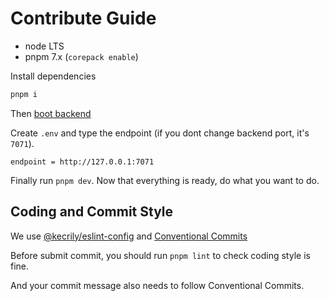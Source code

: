 # Contribute Guide

- node LTS
- pnpm 7.x (`corepack enable`)

Install dependencies

```sh
pnpm i
```

Then [boot backend](https://github.com/kevinzonda/bookie)

Create `.env` and type the endpoint (if you dont change backend port, it's `7071`).

```
endpoint = http://127.0.0.1:7071
```

Finally run `pnpm dev`. Now that everything is ready, do what you want to do.

## Coding and Commit Style

We use [@kecrily/eslint-config](https://github.com/kecrily/eslint-config) and [Conventional Commits](https://www.conventionalcommits.org)

Before submit commit, you should run `pnpm lint` to check coding style is fine.

And your commit message also needs to follow Conventional Commits.
